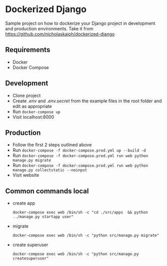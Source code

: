 # Dockerized Django
Sample project on how to dockerize your Django project in development and production environments.
Take it from https://github.com/nicholaskajoh/dockerized-django

## Requirements
- Docker
- Docker Compose

## Development
- Clone project
- Create *.env* and *.env.secret* from the example files in the root folder and edit as appropriate
- Run `docker-compose up`
- Visit localhost:8000

## Production
- Follow the first 2 steps outlined above
- Run `docker-compose -f docker-compose.prod.yml up --build -d`
- Run `docker-compose -f docker-compose.prod.yml run web python manage.py migrate`
- Run `docker-compose -f docker-compose.prod.yml run web python manage.py collectstatic --noinput`
- Visit website


## Common commands local
- create app
    ```
    docker-compose exec web /bin/sh -c "cd ./src/apps  && python ../manage.py startapp user"
    ```
- migrate
    ```
    docker-compose exec web /bin/sh -c "python src/manage.py migrate"
    ```
- create superuser
    ```
    docker-compose exec web /bin/sh -c "python src/manage.py createsuperuser"
    ```